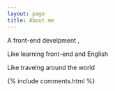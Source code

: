 ```yaml
---
layout: page
title: About me 
---
```


A front-end develpment , 
<p>
Like learning front-end and English 

Like travelng around the world 


{% include comments.html %}




